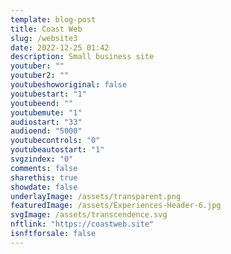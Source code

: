 ```yaml
---
template: blog-post
title: Coast Web
slug: /website3
date: 2022-12-25 01:42
description: Small business site
youtuber: ""
youtuber2: ""
youtubeshoworiginal: false
youtubestart: "1"
youtubeend: ""
youtubemute: "1"
audiostart: "33"
audioend: "5000"
youtubecontrols: "0"
youtubeautostart: "1"
svgzindex: "0"
comments: false
sharethis: true
showdate: false
underlayImage: /assets/transparent.png
featuredImage: /assets/Experiences-Header-6.jpg
svgImage: /assets/transcendence.svg
nftlink: "https://coastweb.site"
isnftforsale: false
---
```






<!-- <h2 class="neonText" style="text-align: center;">BUY THE NFT!</h2>
<nft-card style="border:none;border-radius:12px" contractAddress="0x495f947276749ce646f68ac8c248420045cb7b5e" tokenId="14583650834310525071617320783641503123203461641321595508191183188429643972609"> </nft-card> -->


 

 

<!-- XjuLZwlDxh8 -->